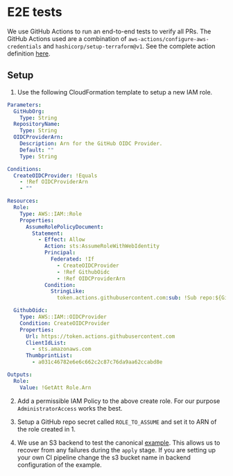 # E2E tests

We use GitHub Actions to run an end-to-end tests to verify all PRs. The GitHub Actions used are a combination of `aws-actions/configure-aws-credentials` and `hashicorp/setup-terraform@v1`. See the complete action definition [here](https://github.com/aws-samples/aws-eks-accelerator-for-terraform/blob/main/.github/workflows/e2e-test.yml).

## Setup

1. Use the following CloudFormation template to setup a new IAM role.

```yaml
Parameters:
  GitHubOrg:
    Type: String
  RepositoryName:
    Type: String
  OIDCProviderArn:
    Description: Arn for the GitHub OIDC Provider.
    Default: ""
    Type: String

Conditions:
  CreateOIDCProvider: !Equals
    - !Ref OIDCProviderArn
    - ""

Resources:
  Role:
    Type: AWS::IAM::Role
    Properties:
      AssumeRolePolicyDocument:
        Statement:
          - Effect: Allow
            Action: sts:AssumeRoleWithWebIdentity
            Principal:
              Federated: !If
                - CreateOIDCProvider
                - !Ref GithubOidc
                - !Ref OIDCProviderArn
            Condition:
              StringLike:
                token.actions.githubusercontent.com:sub: !Sub repo:${GitHubOrg}/${RepositoryName}:*

  GithubOidc:
    Type: AWS::IAM::OIDCProvider
    Condition: CreateOIDCProvider
    Properties:
      Url: https://token.actions.githubusercontent.com
      ClientIdList:
        - sts.amazonaws.com
      ThumbprintList:
        - a031c46782e6e6c662c2c87c76da9aa62ccabd8e

Outputs:
  Role:
    Value: !GetAtt Role.Arn
```

2. Add a permissible IAM Policy to the above create role. For our purpose `AdministratorAccess` works the best.

3. Setup a GitHub repo secret called `ROLE_TO_ASSUME` and set it to ARN of the role created in 1.

4. We use an S3 backend to test the canonical [example](https://github.com/aws-samples/aws-eks-accelerator-for-terraform/blob/main/examples/eks-cluster-with-new-vpc/main.tf). This allows us to recover from any failures during the `apply` stage. If you are setting up your own CI pipeline change the s3 bucket name in backend configuration of the example.
